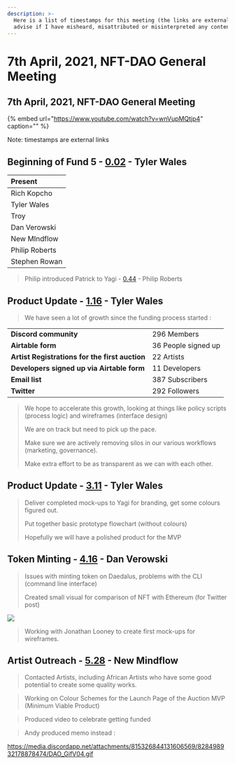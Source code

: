 ```yaml
---
description: >-
  Here is a list of timestamps for this meeting (the links are external). Please
  advise if I have misheard, misattributed or misinterpreted any content
---
```


# 7th April, 2021, NFT-DAO General Meeting

## 7th April, 2021, NFT-DAO General Meeting

{% embed url="https://www.youtube.com/watch?v=wnVupMQtjp4" caption="" %}

Note: timestamps are external links

## Beginning of Fund 5 - [0.02](https://youtu.be/wnVupMQtjp4) - Tyler Wales

| Present |
| :--- |
| Rich Kopcho |
| Tyler Wales |
| Troy |
| Dan Verowski |
| New MIndflow |
| Philip Roberts |
| Stephen Rowan |

> Philip introduced Patrick to Yagi - [0.44](https://youtu.be/wnVupMQtjp4?t=44) - Philip Roberts

## Product Update - [1.16](https://youtu.be/wnVupMQtjp4?t=76) - Tyler Wales

> We have seen a lot of growth since the funding process started :

|  |  |
| :--- | :--- |
| **Discord community** | 296 Members |
| **Airtable form** | 36 People signed up |
| **Artist Registrations for the first auction** | 22 Artists |
| **Developers signed up via Airtable form** | 11 Developers |
| **Email list** | 387 Subscribers |
| **Twitter** | 292 Followers |

> We hope to accelerate this growth, looking at things like policy scripts \(process logic\) and wireframes \(interface design\)
>
> We are on track but need to pick up the pace.
>
> Make sure we are actively removing silos in our various workflows \(marketing, governance\).
>
> Make extra effort to be as transparent as we can with each other.

## Product Update - [3.11](https://youtu.be/wnVupMQtjp4?t=191) - Tyler Wales

> Deliver completed mock-ups to Yagi for branding, get some colours figured out.
>
> Put together basic prototype flowchart \(without colours\)
>
> Hopefully we will have a polished product for the MVP

## Token Minting - [4.16](https://youtu.be/wnVupMQtjp4?t=256) - Dan Verowski

> Issues with minting token on Daedalus, problems with the CLI \(command line interface\)
>
> Created small visual for comparison of NFT with Ethereum \(for Twitter post\)

![](https://media.discordapp.net/attachments/828670554793705473/829437682924650626/Screenshot_2021-04-07_at_21.28.58.png?width=948&height=559)

> Working with Jonathan Looney to create first mock-ups for wireframes.

## Artist Outreach - [5.28](https://youtu.be/wnVupMQtjp4?t=328) - New Mindflow

> Contacted Artists, including African Artists who have some good potential to create some quality works.

> Working on Colour Schemes for the Launch Page of the Auction MVP (Minimum Viable Product)

> Produced video to celebrate getting funded

> Andy produced memo instead :

https://media.discordapp.net/attachments/815326844131606569/828498932178878474/DAO_GifV04.gif




